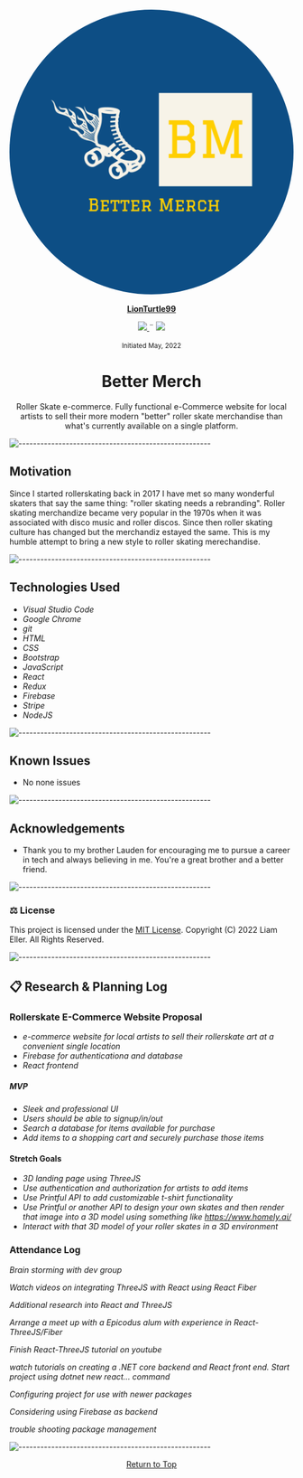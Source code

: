 <p align="center">
    <br>
    <img style="border-radius: 50%;" src="./src/assets/images/bm-blue-logo.png">
    <p align="center">
    </p>
    <p align="center">
        <a href="https://github.com/lionturtle99">
            <strong>LionTurtle99</strong>
        </a>
    </p>
    <p align="center">
        <a href="mailto:<liamthelastson@gmail.com>">
            <img src="https://img.shields.io/badge/-Email%20Me-CA4245?loggithub&logoWidth=30">
        </a>
        ¨
        <a href="https://linkedin.com/in/liameller">
            <img src="https://img.shields.io/badge/-LinkedIn-black.svg?style=plastic&logo=linkedin&colorB=2867B2">
        </a>
    </p>    
</p>

<p align="center">
  <small>Initiated May, 2022</small>
</p>

<h1 align="center">Better Merch</h1>

<p align="center">Roller Skate e-commerce. Fully functional e-Commerce website for local artists to sell their more modern "better" roller skate merchandise than what's currently available on a single platform.</p>

<!-- <p align="center"><a href="#">Visit live site</a></p> -->

![-----------------------------------------------------](https://raw.githubusercontent.com/andreasbm/readme/master/assets/lines/aqua.png)

## Motivation

Since I started rollerskating back in 2017 I have met so many wonderful skaters that say the same thing: "roller skating needs a rebranding". Roller skating merchandize became very popular in the 1970s when it was associated with disco music and roller discos. Since then roller skating culture has changed but the merchandiz estayed the same. This is my humble attempt to bring a new style to roller skating merechandise.

![-----------------------------------------------------](https://raw.githubusercontent.com/andreasbm/readme/master/assets/lines/aqua.png)

## Technologies Used

* _Visual Studio Code_
* _Google Chrome_
* _git_
* _HTML_
* _CSS_
* _Bootstrap_
* _JavaScript_
* _React_
* _Redux_
* _Firebase_
* _Stripe_
* _NodeJS_

![-----------------------------------------------------](https://raw.githubusercontent.com/andreasbm/readme/master/assets/lines/aqua.png)

## Known Issues
* No none issues

![-----------------------------------------------------](https://raw.githubusercontent.com/andreasbm/readme/master/assets/lines/aqua.png)

## Acknowledgements
- Thank you to my brother Lauden for encouraging me to pursue a career in tech and always believing in me. You're a great brother and a better friend.

![-----------------------------------------------------](https://raw.githubusercontent.com/andreasbm/readme/master/assets/lines/aqua.png)

### ⚖️ License

This project is licensed under the [MIT License](https://opensource.org/licenses/MIT). Copyright (C) 2022 Liam Eller. All Rights Reserved.

![-----------------------------------------------------](https://raw.githubusercontent.com/andreasbm/readme/master/assets/lines/aqua.png)

## 📋 Research & Planning Log

### Rollerskate E-Commerce Website Proposal

* _e-commerce website for local artists to sell their rollerskate art at a convenient single location_
* _Firebase for authenticationa and database_
* _React frontend_

##### MVP
* _Sleek and professional UI_
* _Users should be able to signup/in/out_
* _Search a database for items available for purchase_ 
* _Add items to a shopping cart and securely purchase those items_

#### Stretch Goals
* _3D landing page using ThreeJS_
* _Use authentication and authorization for artists to add items_
* _Use Printful API to add customizable t-shirt functionality_
* _Use Printful or another API to design your own skates and then render that image into a 3D model using something like https://www.homely.ai/_
* _Interact with that 3D model of your roller skates in a 3D environment_

### Attendance Log

_Brain storming with dev group_

_Watch videos on integrating ThreeJS with React using React Fiber_

_Additional research into React and ThreeJS_

_Arrange a meet up with a Epicodus alum with experience in React-ThreeJS/Fiber_

_Finish React-ThreeJS tutorial on youtube_

_watch tutorials on creating a .NET core backend and React front end. Start project using dotnet new react... command_

_Configuring project for use with newer packages_

_Considering using Firebase as backend_

_trouble shooting package management_

![-----------------------------------------------------](https://raw.githubusercontent.com/andreasbm/readme/master/assets/lines/aqua.png)

<p align="center"><a href="#">Return to Top</a></p>